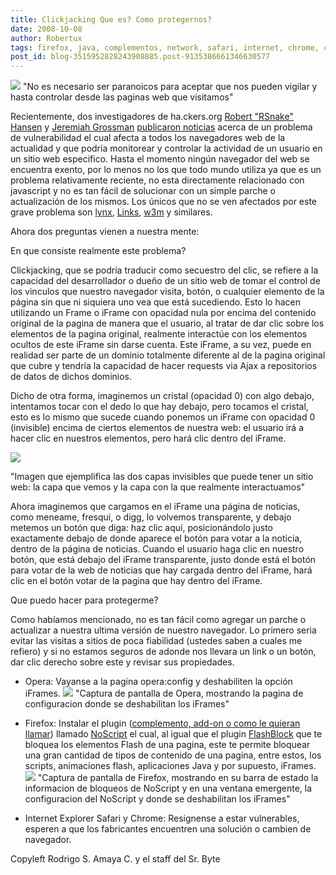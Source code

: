 ```yaml
---
title: Clickjacking Que es? Como protegernos?
date: 2008-10-08
author: Robertux
tags: firefox, java, complementos, network, safari, internet, chrome, clickjacking, iframe, Opera, addon, navegador, computadoras, seguridad
post_id: blog-3515952828243908885.post-9135386661346630577
---
```


[![](https://3.bp.blogspot.com/_jH77WNrMVRA/SOwl2YzPRtI/AAAAAAAADa8/y-BTMA8eyLg/s400/spyware.jpg)](https://3.bp.blogspot.com/_jH77WNrMVRA/SOwl2YzPRtI/AAAAAAAADa8/y-BTMA8eyLg/s1600-h/spyware.jpg)
"No es necesario ser
paranoicos para aceptar que nos pueden vigilar y hasta controlar desde las paginas web que visitamos"

Recientemente, dos investigadores de ha.ckers.org [Robert "RSnake" Hansen](http://ha.ckers.org/blog/about) y [Jeremiah Grossman](http://jeremiahgrossman.blogspot.com/2004/11/my-resume.html) [publicaron noticias](http://ha.ckers.org/blog/20080915/clickjacking/) acerca de un problema de vulnerabilidad el cual afecta a todos los navegadores web de la actualidad y que podría monitorear y controlar la actividad de un usuario en un sitio web especifico. Hasta el momento ningún navegador del web se encuentra exento, por lo menos no los que todo mundo utiliza ya que es un problema relativamente reciente, no esta directamente relacionado con javascript y no es tan fácil de solucionar con un simple parche o actualización de los mismos. Los únicos que no se ven afectados por este grave problema son [lynx](http://es.wikipedia.org/wiki/Lynx_%28navegador%29), [Links](http://links.sourceforge.net/), [w3m](http://w3m.sourceforge.net/) y similares.

Ahora dos preguntas vienen a nuestra mente:

En que consiste realmente este problema?

Clickjacking, que se podría traducir como secuestro del clic, se refiere a la capacidad del desarrollador o dueño de un sitio web de tomar el control de los vinculos que nuestro navegador visita, botón, o cualquier elemento de la página sin que ni siquiera uno vea que está sucediendo. Esto lo hacen utilizando un Frame o iFrame con opacidad nula por encima del contenido original de la pagina de manera que el usuario, al tratar de dar clic sobre los elementos de la pagina original, realmente interactúe con los elementos ocultos de este iFrame sin darse cuenta. Este iFrame, a su vez, puede en realidad ser parte de un dominio totalmente diferente al de la pagina original que cubre y tendría la capacidad de hacer requests via Ajax a repositorios de datos de dichos dominios.

Dicho de otra forma, imaginemos un cristal (opacidad 0) con algo debajo, intentamos tocar con el dedo lo que hay debajo, pero tocamos el cristal, esto es lo mismo que sucede cuando ponemos un iFrame con opacidad 0 (invisible) encima de ciertos elementos de nuestra web: el usuario irá a hacer clic en nuestros elementos, pero hará clic dentro del iFrame.

[![](https://3.bp.blogspot.com/_jH77WNrMVRA/SOwmR9EVLQI/AAAAAAAADbE/6rbwdlaYOlQ/s400/clickjacking.png)](https://3.bp.blogspot.com/_jH77WNrMVRA/SOwmR9EVLQI/AAAAAAAADbE/6rbwdlaYOlQ/s1600-h/clickjacking.png)

"Imagen que ejemplifica las dos capas invisibles que puede tener un sitio web: la
capa que vemos y la capa con la que realmente interactuamos"

Ahora imaginemos que cargamos en el iFrame una página de noticias, como meneame, fresqui, o digg, lo volvemos transparente, y debajo metemos un botón que diga: haz clic aquí, posicionándolo justo exactamente debajo de donde aparece el botón para votar a la noticia, dentro de la página de noticias. Cuando el usuario haga clic en nuestro botón, que está debajo del iFrame transparente, justo donde está el botón para votar de la web de noticias que hay cargada dentro del iFrame, hará clic en el botón votar de la pagina que hay dentro del iFrame.

Que puedo hacer para protegerme?

Como habíamos mencionado, no es tan fácil como agregar un parche o actualizar a nuestra ultima versión de nuestro navegador. Lo primero seria evitar las visitas a sitios de poca fiabilidad (ustedes saben a cuales me refiero) y si no estamos seguros de adonde nos llevara un link o un botón, dar clic derecho sobre este y revisar sus propiedades.

- Opera: Vayanse a la pagina opera:config y deshabiliten la opción iFrames.
[![](https://4.bp.blogspot.com/_jH77WNrMVRA/SOwiQqaf4eI/AAAAAAAADas/YxB-EONTMXc/s400/ClickJakingOperaConfig.png)](https://4.bp.blogspot.com/_jH77WNrMVRA/SOwiQqaf4eI/AAAAAAAADas/YxB-EONTMXc/s1600-h/ClickJakingOperaConfig.png)
"Captura de pantalla de
Opera, mostrando la pagina de configuracion donde se deshabilitan los iFrames"

- Firefox: Instalar el plugin ([complemento, add-on o como le quieran llamar](http://www.srbyte.com/2008/07/qu-es-un-complementoadd-on-de-firefox.html)) llamado [NoScript](http://noscript.net/getit) el cual, al igual que el plugin [FlashBlock](http://www.srbyte.com/2008/10/flashblock-complemento-de-firefox.html) que te bloquea los elementos Flash de una pagina, este te permite bloquear una gran cantidad de tipos de contenido de una pagina, entre estos, los scripts, animaciones flash, aplicaciones Java y por supuesto, iFrames.
[![](https://4.bp.blogspot.com/_jH77WNrMVRA/SOwkk3zufcI/AAAAAAAADa0/gt9GEyJiKqA/s400/ClickJackingFirefoxConfig.png)](https://4.bp.blogspot.com/_jH77WNrMVRA/SOwkk3zufcI/AAAAAAAADa0/gt9GEyJiKqA/s1600-h/ClickJackingFirefoxConfig.png)
"Captura de pantalla de Firefox, mostrando en su
barra de estado la informacion de bloqueos de NoScript y en una ventana emergente, la configuracion del NoScript y donde se deshabilitan los iFrames"

- Internet Explorer Safari y Chrome: Resignense a estar vulnerables, esperen a que los fabricantes encuentren una solución o cambien de navegador.

Copyleft Rodrigo S. Amaya C. y el staff del Sr. Byte